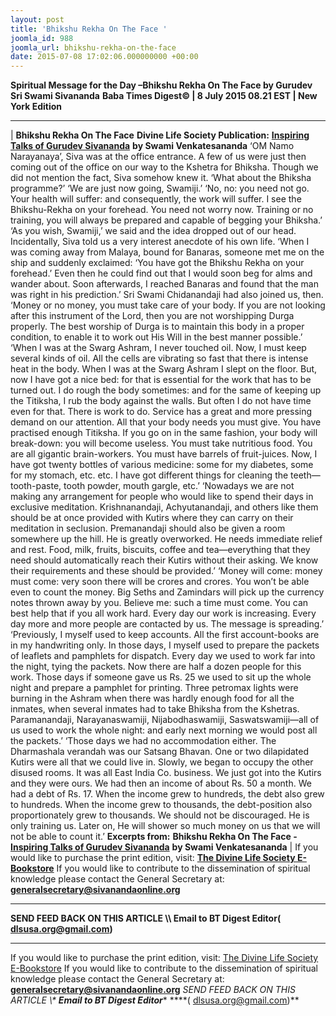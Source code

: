 ```yaml
---
layout: post
title: 'Bhikshu Rekha On The Face '
joomla_id: 988
joomla_url: bhikshu-rekha-on-the-face
date: 2015-07-08 17:02:06.000000000 +00:00
---
```

**Spiritual Message for the Day –Bhikshu Rekha On The Face by Gurudev Sri Swami Sivananda**
 **Baba Times Digest© | 8 July 2015 08.21 EST | New York Edition**
* * *
| 
**Bhikshu Rekha On The Face**
**Divine Life Society Publication:** [**Inspiring Talks of Gurudev Sivananda**](http://www.dlshq.org/download/inspiringtalks.htm) **by Swami Venkatesananda**
‘OM Namo Narayanaya’, Siva was at the office entrance. A few of us were just then coming out of the office on our way to the Kshetra for Bhiksha.
Though we did not mention the fact, Siva somehow knew it.
‘What about the Bhiksha programme?’
‘We are just now going, Swamiji.’
‘No, no: you need not go. Your health will suffer: and consequently, the work will suffer. I see the Bhikshu-Rekha on your forehead. You need not worry now. Training or no training, you will always be prepared and capable of begging your Bhiksha.’
‘As you wish, Swamiji,’ we said and the idea dropped out of our head.
Incidentally, Siva told us a very interest anecdote of his own life.
‘When I was coming away from Malaya, bound for Banaras, someone met me on the ship and suddenly exclaimed: ‘You have got the Bhikshu Rekha on your forehead.’ Even then he could find out that I would soon beg for alms and wander about. Soon afterwards, I reached Banaras and found that the man was right in his prediction.’
Sri Swami Chidanandaji had also joined us, then.
‘Money or no money, you must take care of your body. If you are not looking after this instrument of the Lord, then you are not worshipping Durga properly. The best worship of Durga is to maintain this body in a proper condition, to enable it to work out His Will in the best manner possible.’
‘When I was at the Swarg Ashram, I never touched oil. Now, I must keep several kinds of oil. All the cells are vibrating so fast that there is intense heat in the body. When I was at the Swarg Ashram I slept on the floor. But, now I have got a nice bed: for that is essential for the work that has to be turned out. I do rough the body sometimes: and for the same of keeping up the Titiksha, I rub the body against the walls. But often I do not have time even for that. There is work to do. Service has a great and more pressing demand on our attention. All that your body needs you must give. You have practised enough Titiksha. If you go on in the same fashion, your body will break-down: you will become useless. You must take nutritious food. You are all gigantic brain-workers. You must have barrels of fruit-juices. Now, I have got twenty bottles of various medicine: some for my diabetes, some for my stomach, etc. etc. I have got different things for cleaning the teeth—tooth-paste, tooth powder, mouth gargle, etc.’
‘Nowadays we are not making any arrangement for people who would like to spend their days in exclusive meditation. Krishnanandaji, Achyutanandaji, and others like them should be at once provided with Kutirs where they can carry on their meditation in seclusion. Premanandaji should also be given a room somewhere up the hill. He is greatly overworked. He needs immediate relief and rest. Food, milk, fruits, biscuits, coffee and tea—everything that they need should automatically reach their Kutirs without their asking. We know their requirements and these should be provided.’
‘Money will come: money must come: very soon there will be crores and crores. You won’t be able even to count the money. Big Seths and Zamindars will pick up the currency notes thrown away by you. Believe me: such a time must come. You can best help that if you all work hard. Every day our work is increasing. Every day more and more people are contacted by us. The message is spreading.’
‘Previously, I myself used to keep accounts. All the first account-books are in my handwriting only. In those days, I myself used to prepare the packets of leaflets and pamphlets for dispatch. Every day we used to work far into the night, tying the packets. Now there are half a dozen people for this work. Those days if someone gave us Rs. 25 we used to sit up the whole night and prepare a pamphlet for printing. Three petromax lights were burning in the Ashram when there was hardly enough food for all the inmates, when several inmates had to take Bhiksha from the Kshetras. Paramanandaji, Narayanaswamiji, Nijabodhaswamiji, Saswatswamiji—all of us used to work the whole night: and early next morning we would post all the packets.’
‘Those days we had no accommodation either. The Dharmashala verandah was our Satsang Bhavan. One or two dilapidated Kutirs were all that we could live in. Slowly, we began to occupy the other disused rooms. It was all East India Co. business. We just got into the Kutirs and they were ours. We had then an income of about Rs. 50 a month. We had a debt of Rs. 17. When the income grew to hundreds, the debt also grew to hundreds. When the income grew to thousands, the debt-position also proportionately grew to thousands. We should not be discouraged. He is only training us. Later on, He will shower so much money on us that we will not be able to count it.’
**Excerpts from:**  **Bhikshu Rekha On The Face -** [**Inspiring Talks of Gurudev Sivananda**](http://www.dlshq.org/download/inspiringtalks.htm) **by Swami Venkatesananda**
 |
If you would like to purchase the print edition, visit: **[The Divine Life Society E-Bookstore](http://www.dlshq.org/download/download.htm)**
If you would like to contribute to the dissemination of spiritual knowledge please contact the General Secretary at: [](mailto:%20%3Cscript%20type=%27text/javascript%27%3E%20%3C%21--%20var%20prefix%20=%20%27ma%27%20+%20%27il%27%20+%20%27to%27;%20var%20path%20=%20%27hr%27%20+%20%27ef%27%20+%20%27=%27;%20var%20addy57016%20=%20%27generalsecretary%27%20+%20%27@%27;%20addy57016%20=%20addy57016%20+%20%27sivanandaonline%27%20+%20%27.%27%20+%20%27org%27;%20document.write%28%27%3Ca%20%27%20+%20path%20+%20%27%5C%27%27%20+%20prefix%20+%20%27:%27%20+%20addy57016%20+%20%27%5C%27%3E%27%29;%20document.write%28addy57016%29;%20document.write%28%27%3C%5C/a%3E%27%29;%20//--%3E%5Cn%20%3C/script%3E%3Cscript%20type=%27text/javascript%27%3E%20%3C%21--%20document.write%28%27%3Cspan%20style=%5C%27display:%20none;%5C%27%3E%27%29;%20//--%3E%20%3C/script%3EThis%20email%20address%20is%20being%20protected%20from%20spambots.%20You%20need%20JavaScript%20enabled%20to%20view%20it.%20%3Cscript%20type=%27text/javascript%27%3E%20%3C%21--%20document.write%28%27%3C/%27%29;%20document.write%28%27span%3E%27%29;%20//--%3E%20%3C/script%3E?subject=Contribution%20to%20Dissemination%20of%20Spiritual%20Knowledge) **generalsecretary@sivanandaonline.org**
****
**SEND FEED BACK ON THIS ARTICLE \\\ Email to BT Digest Editor[](mailto:%20%3Cscript%20type=%27text/javascript%27%3E%20%3C%21--%20var%20prefix%20=%20%27ma%27%20+%20%27il%27%20+%20%27to%27;%20var%20path%20=%20%27hr%27%20+%20%27ef%27%20+%20%27=%27;%20var%20addy72654%20=%20%27dlsusa.org%27%20+%20%27@%27;%20addy72654%20=%20addy72654%20+%20%27gmail%27%20+%20%27.%27%20+%20%27com%27;%20document.write%28%27%3Ca%20%27%20+%20path%20+%20%27%5C%27%27%20+%20prefix%20+%20%27:%27%20+%20addy72654%20+%20%27%5C%27%3E%27%29;%20document.write%28addy72654%29;%20document.write%28%27%3C%5C/a%3E%27%29;%20//--%3E%5Cn%20%3C/script%3E%3Cscript%20type=%27text/javascript%27%3E%20%3C%21--%20document.write%28%27%3Cspan%20style=%5C%27display:%20none;%5C%27%3E%27%29;%20//--%3E%20%3C/script%3EThis%20email%20address%20is%20being%20protected%20from%20spambots.%20You%20need%20JavaScript%20enabled%20to%20view%20it.%20%3Cscript%20type=%27text/javascript%27%3E%20%3C%21--%20document.write%28%27%3C/%27%29;%20document.write%28%27span%3E%27%29;%20//--%3E%20%3C/script%3E?subject=DLS%20Posts)( [dlsusa.org@gmail.com](mailto:dlsusa.org@gmail.com))**
* * *
  
If you would like to purchase the print edition, visit: [The Divine Life Society E-Bookstore](http://www.dlshq.org/download/download.htm)
If you would like to contribute to the dissemination of spiritual knowledge please contact the General Secretary at: **[generalsecretary@sivanandaonline.org](mailto:generalsecretary@sivanandaonline.org)**
**SEND FEED BACK ON THIS ARTICLE \\\**  **Email to BT Digest Editor**** [](mailto:%20%3Cscript%20type=%27text/javascript%27%3E%20%3C%21--%20var%20prefix%20=%20%27ma%27%20+%20%27il%27%20+%20%27to%27;%20var%20path%20=%20%27hr%27%20+%20%27ef%27%20+%20%27=%27;%20var%20addy72654%20=%20%27dlsusa.org%27%20+%20%27@%27;%20addy72654%20=%20addy72654%20+%20%27gmail%27%20+%20%27.%27%20+%20%27com%27;%20document.write%28%27%3Ca%20%27%20+%20path%20+%20%27%5C%27%27%20+%20prefix%20+%20%27:%27%20+%20addy72654%20+%20%27%5C%27%3E%27%29;%20document.write%28addy72654%29;%20document.write%28%27%3C%5C/a%3E%27%29;%20//--%3E%5Cn%20%3C/script%3E%3Cscript%20type=%27text/javascript%27%3E%20%3C%21--%20document.write%28%27%3Cspan%20style=%5C%27display:%20none;%5C%27%3E%27%29;%20//--%3E%20%3C/script%3EThis%20email%20address%20is%20being%20protected%20from%20spambots.%20You%20need%20JavaScript%20enabled%20to%20view%20it.%20%3Cscript%20type=%27text/javascript%27%3E%20%3C%21--%20document.write%28%27%3C/%27%29;%20document.write%28%27span%3E%27%29;%20//--%3E%20%3C/script%3E?subject=DLS%20Posts)****( [dlsusa.org@gmail.com](mailto:dlsusa.org@gmail.com))**  
